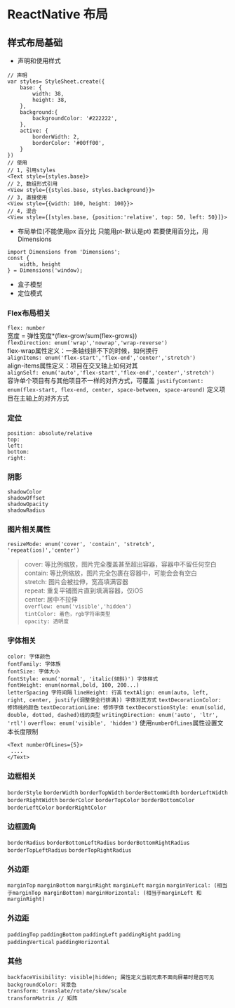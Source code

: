 # ReactNative 布局
## 样式布局基础
* 声明和使用样式
~~~
// 声明
var styles= StyleSheet.create({
    base: {
        width: 38,
        height: 38,
    },
    background:{
        backgroundColor: '#222222',
    },
    active: {
        borderWidth: 2,
        borderColor: '#00ff00',
    }
})
// 使用
// 1, 引用styles
<Text style={styles.base}>
// 2, 数组形式引用
<View style={{styles.base, styles.background}}>
// 3, 直接使用
<View style={{width: 100, height: 100}}>
// 4, 混合
<View style={[styles.base, {position:'relative', top: 50, left: 50}]}>
~~~
* 布局单位(不能使用px 百分比 只能用pt-默认是pt)
若要使用百分比，用 Dimensions
~~~
import Dimensions from 'Dimensions';
const {
    width, height
} = Dimensions('window);
~~~
* 盒子模型
* 定位模式
### Flex布局相关
``flex: number``                                  
宽度 = 弹性宽度*(flex-grow/sum(flex-grows))                                   
``flexDirection: enum('wrap','nowrap','wrap-reverse')``                                       
flex-wrap属性定义：一条轴线排不下的时候，如何换行                                   
``alignItems: enum('flex-start','flex-end','center','stretch')``                                   
align-items属性定义：项目在交叉轴上如何对其                                   
``alignSelf: enum('auto','flex-start','flex-end','center','stretch')``                                   
容许单个项目有与其他项目不一样的对齐方式，可覆盖
``justifyContent: enum(flex-start, flex-end, center, space-between, space-around)``
定义项目在主轴上的对齐方式
### 定位
``position: absolute/relative``                                   
``top:  ``                                  
``left:   ``                                                                   
``bottom: ``                                                                                                        
``right:    ``                               
### 阴影                                   
``shadowColor``                                   
``shadowOffset``                                   
``shadowOpacity``                                                                      
``shadowRadius``                                                                      
### 图片相关属性                                   
``resizeMode: enum('cover', 'contain', 'stretch', 'repeat(ios)','center')   ``                                      
> cover: 等比例缩放，图片完全覆盖甚至超出容器，容器中不留任何空白                                   
> contain: 等比例缩放，图片完全包裹在容器中，可能会会有空白                                   
> stretch: 图片会被拉伸，宽高填满容器                                   
> repeat: 重复平铺图片直到填满容器，仅iOS                                   
> center: 居中不拉伸                                   
``overflow: enum('visible','hidden')  ``                                 
``tintColor: 着色，rgb字符串类型  ``                                 
``opacity: 透明度  ``                                 
### 字体相关                                                                      
``color: 字体颜色   ``                                                                   
``fontFamily: 字体族 ``                                  
``fontSize: 字体大小``                                                                      
``fontStyle: enum('normal', 'italic(倾斜)') 字体样式``                                                                     
``fontWeight: enum(normal,bold, 100, 200...) ``                                  
``letterSpacing 字符间隔``
``lineHeight: 行高``
``textAlign: enum(auto, left, right, center, justify(调整使全行排满)) 字体对其方式``
``textDecorationColor: 修饰线的颜色``
``textDecorationLine: 修饰字体``
``textDecorstionStyle: enum(solid, double, dotted, dashed)线的类型``
``writingDirection: enum('auto', 'ltr', 'rtl')``
``overflow: enum('visible', 'hidden')``
使用``numberOfLines``属性设置文本长度限制
~~~
<Text numberOfLines={5}>
 ....
</Text>
~~~
### 边框相关
``borderStyle``
``borderWidth``
``borderTopWidth``
``borderBottomWidth``
``borderLeftWidth``
``borderRightWidth``
``borderColor``
``borderTopColor``
``borderBottomColor``
``borderLeftColor``
``borderRightColor``
### 边框圆角
``borderRadius``
``borderBottomLeftRadius``
``borderBottomRightRadius``
``borderTopLeftRadius``
``borderTopRightRadius``
### 外边距
``marginTop``
``marginBottom``
``marginRight``
``marginLeft``
``margin``
``marginVerical: (相当于marginTop marginBottom)``
``marginHorizontal: (相当于marginLeft 和 marginRight)``
### 外边距
``paddingTop``
``paddingBottom``
``paddingLeft``
``paddingRight``
``padding``
``paddingVertical``
``paddingHorizontal``
### 其他                                   
``backfaceVisibility: visible|hidden; 属性定义当前元素不面向屏幕时是否可见``                                   
``backgroundColor: 背景色``                                   
``transform: translate/rotate/skew/scale ``                                                                     
``transformMatrix // 矩阵   ``                                                                   


